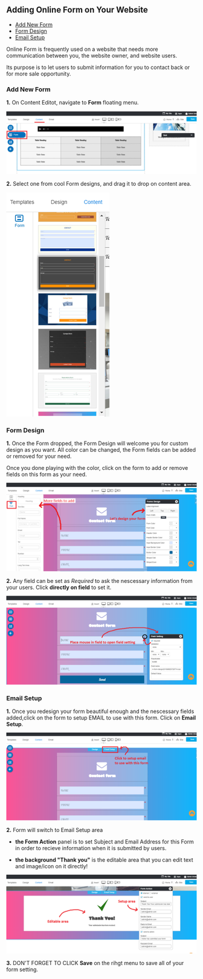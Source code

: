 ## Adding Online Form on Your Website

  - [Add New Form](#addnewform)
  - [Form Design](#formdesign)
  - [Email Setup](#emailsetup)

Online Form is frequently used on a website that needs more communication between you, the website owner, and website users. 

Its purpose is to let users to submit information for you to contact back or for more sale opportunity.

<a name="addnewform"></a>
### Add New Form

**1.** On Content Editot, navigate to **Form** floating menu.

![image](images/form1.png)



**2.** Select one from cool Form designs, and drag it to drop on content area.

![image](images/form2.png)



<a name="formdesign"></a>
### Form Design

**1.** Once the Form dropped, the Form Design will welcome you for custom design as you want. All color can be changed, the Form fields can be added or removed for your need.


Once you done playing with the color, click on the form to add or remove fields on this form as your need.

![image](images/form3.png)



**2.** Any field can be set as *Required* to ask the nescessary information from your users. Click **directly on field** to set it.

![image](images/form6.png)



<a name="emailsetup"></a>
### Email Setup

**1.** Once you redesign your form beautiful enough and the nescessary fields added,click on the form to setup EMAIL to use with this form. Click on **Email Setup**.

![image](images/form4.png)



**2.** Form will switch to Email Setup area

- **the Form Action** panel is to set Subject and Email Address for this Form in order to recieve information when it is submitted by users.

- **the background "Thank you"** is the editable area that you can edit text and image/icon on it directly!

![image](images/form5.png)



**3.** DON'T FORGET TO CLICK **Save** on the rihgt menu to save all of your form setting.


